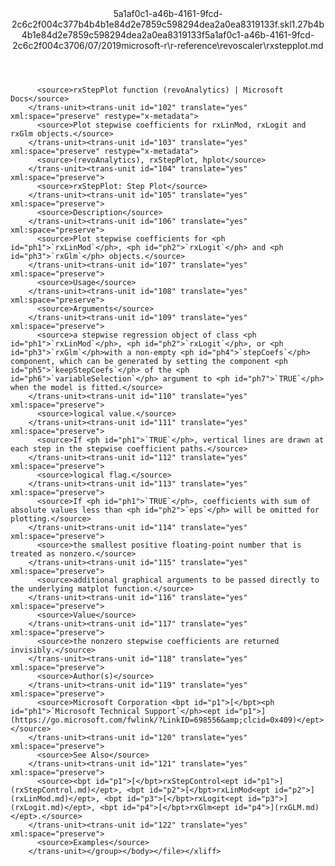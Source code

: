 <?xml version="1.0"?><xliff version="1.2" xmlns="urn:oasis:names:tc:xliff:document:1.2" xmlns:xsi="http://www.w3.org/2001/XMLSchema-instance" xsi:schemaLocation="urn:oasis:names:tc:xliff:document:1.2 xliff-core-1.2-transitional.xsd"><file datatype="xml" original="rxstepplot.md" source-language="en-US" target-language="en-US"><header><tool tool-id="mdxliff" tool-name="mdxliff" tool-version="1.0-4e81c41" tool-company="Microsoft" /><xliffext:skl_file_name xmlns:xliffext="urn:microsoft:content:schema:xliffextensions">5a1af0c1-a46b-4161-9fcd-2c6c2f004c377b4b4b1e84d2e7859c598294dea2a0ea8319133f.skl</xliffext:skl_file_name><xliffext:version xmlns:xliffext="urn:microsoft:content:schema:xliffextensions">1.2</xliffext:version><xliffext:ms.openlocfilehash xmlns:xliffext="urn:microsoft:content:schema:xliffextensions">7b4b4b1e84d2e7859c598294dea2a0ea8319133f</xliffext:ms.openlocfilehash><xliffext:ms.sourcegitcommit xmlns:xliffext="urn:microsoft:content:schema:xliffextensions">5a1af0c1-a46b-4161-9fcd-2c6c2f004c37</xliffext:ms.sourcegitcommit><xliffext:ms.lasthandoff xmlns:xliffext="urn:microsoft:content:schema:xliffextensions">06/07/2019</xliffext:ms.lasthandoff><xliffext:ms.openlocfilepath xmlns:xliffext="urn:microsoft:content:schema:xliffextensions">microsoft-r\r-reference\revoscaler\rxstepplot.md</xliffext:ms.openlocfilepath></header><body><group id="content" extype="content"><trans-unit id="101" translate="yes" xml:space="preserve" restype="x-metadata">
          <source>rxStepPlot function (revoAnalytics) | Microsoft Docs</source>
        </trans-unit><trans-unit id="102" translate="yes" xml:space="preserve" restype="x-metadata">
          <source>Plot stepwise coefficients for rxLinMod, rxLogit and rxGlm objects.</source>
        </trans-unit><trans-unit id="103" translate="yes" xml:space="preserve" restype="x-metadata">
          <source>(revoAnalytics), rxStepPlot, hplot</source>
        </trans-unit><trans-unit id="104" translate="yes" xml:space="preserve">
          <source>rxStepPlot: Step Plot</source>
        </trans-unit><trans-unit id="105" translate="yes" xml:space="preserve">
          <source>Description</source>
        </trans-unit><trans-unit id="106" translate="yes" xml:space="preserve">
          <source>Plot stepwise coefficients for <ph id="ph1">`rxLinMod`</ph>, <ph id="ph2">`rxLogit`</ph> and <ph id="ph3">`rxGlm`</ph> objects.</source>
        </trans-unit><trans-unit id="107" translate="yes" xml:space="preserve">
          <source>Usage</source>
        </trans-unit><trans-unit id="108" translate="yes" xml:space="preserve">
          <source>Arguments</source>
        </trans-unit><trans-unit id="109" translate="yes" xml:space="preserve">
          <source>a stepwise regression object of class <ph id="ph1">`rxLinMod`</ph>, <ph id="ph2">`rxLogit`</ph>, or <ph id="ph3">`rxGlm`</ph>with a non-empty <ph id="ph4">`stepCoefs`</ph> component, which can be generated by setting the component <ph id="ph5">`keepStepCoefs`</ph> of the <ph id="ph6">`variableSelection`</ph> argument to <ph id="ph7">`TRUE`</ph> when the model is fitted.</source>
        </trans-unit><trans-unit id="110" translate="yes" xml:space="preserve">
          <source>logical value.</source>
        </trans-unit><trans-unit id="111" translate="yes" xml:space="preserve">
          <source>If <ph id="ph1">`TRUE`</ph>, vertical lines are drawn at each step in the stepwise coefficient paths.</source>
        </trans-unit><trans-unit id="112" translate="yes" xml:space="preserve">
          <source>logical flag.</source>
        </trans-unit><trans-unit id="113" translate="yes" xml:space="preserve">
          <source>If <ph id="ph1">`TRUE`</ph>, coefficients with sum of absolute values less than <ph id="ph2">`eps`</ph> will be omitted for plotting.</source>
        </trans-unit><trans-unit id="114" translate="yes" xml:space="preserve">
          <source>the smallest positive floating-point number that is treated as nonzero.</source>
        </trans-unit><trans-unit id="115" translate="yes" xml:space="preserve">
          <source>additional graphical arguments to be passed directly to the underlying matplot function.</source>
        </trans-unit><trans-unit id="116" translate="yes" xml:space="preserve">
          <source>Value</source>
        </trans-unit><trans-unit id="117" translate="yes" xml:space="preserve">
          <source>the nonzero stepwise coefficients are returned invisibly.</source>
        </trans-unit><trans-unit id="118" translate="yes" xml:space="preserve">
          <source>Author(s)</source>
        </trans-unit><trans-unit id="119" translate="yes" xml:space="preserve">
          <source>Microsoft Corporation <bpt id="p1">[</bpt><ph id="ph1">`Microsoft Technical Support`</ph><ept id="p1">](https://go.microsoft.com/fwlink/?LinkID=698556&amp;clcid=0x409)</ept></source>
        </trans-unit><trans-unit id="120" translate="yes" xml:space="preserve">
          <source>See Also</source>
        </trans-unit><trans-unit id="121" translate="yes" xml:space="preserve">
          <source><bpt id="p1">[</bpt>rxStepControl<ept id="p1">](rxStepControl.md)</ept>, <bpt id="p2">[</bpt>rxLinMod<ept id="p2">](rxLinMod.md)</ept>, <bpt id="p3">[</bpt>rxLogit<ept id="p3">](rxLogit.md)</ept>, <bpt id="p4">[</bpt>rxGlm<ept id="p4">](rxGLM.md)</ept>.</source>
        </trans-unit><trans-unit id="122" translate="yes" xml:space="preserve">
          <source>Examples</source>
        </trans-unit></group></body></file></xliff>